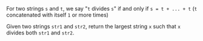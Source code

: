 For two strings `s` and `t`, we say "`t` divides `s`" if and only if `s = t + ... + t`  (`t` concatenated with itself `1` or more times)

Given two strings `str1` and `str2`, return the largest string `x` such that `x` divides both `str1` and `str2`.